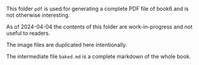 This folder `pdf` is used for generating a complete PDF file of book6 and is not otherwise interesting.

As of 2024-04-04 the contents of this folder are work-in-progress and not useful to readers.

The image files are duplicated here intentionally.

The intermediate file `baked.md` is a complete markdown of the whole book.